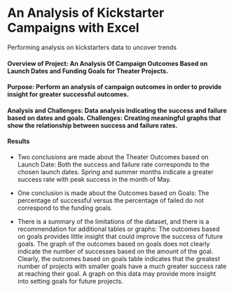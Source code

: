 # An Analysis of Kickstarter Campaigns with Excel
Performing analysis on kickstarters data to uncover trends

#### Overview of Project: An Analysis Of Campaign Outcomes Based on Launch Dates and Funding Goals for Theater Projects.

#### Purpose: Perform an analysis of campaign outcomes in order to provide insight for greater successful outcomes. 

#### Analysis and Challenges: Data analysis indicating the success and failure based on dates and goals. Challenges: Creating meaningful graphs that show the relationship between success and failure rates.

#### Results
- Two conclusions are made about the Theater Outcomes based on Launch Date:
Both the success and failure rate corresponds to the chosen launch dates. Spring and summer months indicate a greater success rate with peak success in the month of May.

- One conclusion is made about the Outcomes based on Goals:
The percentage of successful versus the percentage of failed do not correspond to the funding goals.

- There is a summary of the limitations of the dataset, and there is a recommendation for additional tables or graphs:
The outcomes based on goals provides little insight that could improve the success of future goals. The graph of the outcomes based on goals does not clearly indicate the number of successes based on the amount of the goal. Clearly, the outcomes based on goals table indicates that the greatest number of projects with smaller goals have a much greater success rate at reaching their goal. A graph on this data may provide more insight into setting goals for future projects. 
